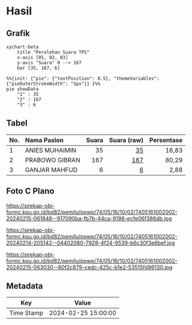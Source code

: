 # Hasil

## Grafik

```mermaid
xychart-beta
    title "Perolehan Suara TPS"
    x-axis [01, 02, 03]
    y-axis "Suara" 0 --> 167
    bar [35, 167, 6]
```

```mermaid
%%{init: {"pie": {"textPosition": 0.5}, "themeVariables": {"pieOuterStrokeWidth": "5px"}} }%%
pie showData
    "1" : 35
    "2" : 167
    "3" : 6
```

## Tabel

| No. | Nama Paslon    | Suara | Suara (raw) | Persentase |
|:--- |:-------------- | -----:| -----------:| ----------:|
| 1   | ANIES MUHAIMIN | 35    | [35][p-1]   | 16,83      |
| 2   | PRABOWO GIBRAN | 167   | [167][p-2]  | 80,29      |
| 3   | GANJAR MAHFUD  | 6     | [6][p-3]    | 2,88       |


[p-1]: https://github.com/gigit-pemilu/pemilu-2024-74-sulawesi-tenggara/blob/main/pilpres/hitung-suara/sub/74-sulawesi-tenggara/sub/05-konawe-selatan/sub/16-moramo-utara/sub/1002-lalowaru/sub/002-tps/sub/paslon-1.txt
[p-2]: https://github.com/gigit-pemilu/pemilu-2024-74-sulawesi-tenggara/blob/main/pilpres/hitung-suara/sub/74-sulawesi-tenggara/sub/05-konawe-selatan/sub/16-moramo-utara/sub/1002-lalowaru/sub/002-tps/sub/paslon-2.txt
[p-3]: https://github.com/gigit-pemilu/pemilu-2024-74-sulawesi-tenggara/blob/main/pilpres/hitung-suara/sub/74-sulawesi-tenggara/sub/05-konawe-selatan/sub/16-moramo-utara/sub/1002-lalowaru/sub/002-tps/sub/paslon-3.txt

## Foto C Plano

https://sirekap-obj-formc.kpu.go.id/bd82/pemilu/ppwp/74/05/16/10/02/7405161002002-20240215-061848--917090ba-fb7b-44ca-9198-ecfe06f386db.jpg

https://sirekap-obj-formc.kpu.go.id/bd82/pemilu/ppwp/74/05/16/10/02/7405161002002-20240214-205142--04402080-7928-4f24-9539-b6c30f3e6bef.jpg

https://sirekap-obj-formc.kpu.go.id/bd82/pemilu/ppwp/74/05/16/10/02/7405161002002-20240215-063030--80f2c879-cedc-425c-b1e2-53515fd96130.jpg


## Metadata

| Key        | Value               |
| ---------- | ------------------- |
| Time Stamp | 2024-02-25 15:00:00 |



